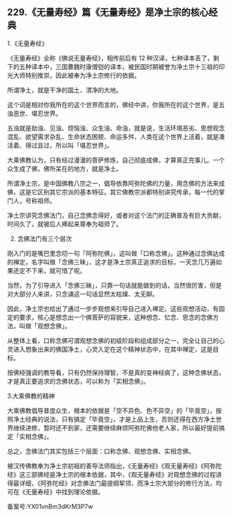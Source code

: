 ## 229.《无量寿经》篇《无量寿经》是净土宗的核心经典
1.《无量寿经》


《无量寿经》全称《佛说无量寿经》，相传前后有 12 种汉译，七种译本丢了，剩下的五种译本中，三国曹魏时康僧铠的译本，被民国时期被誉为净土宗十三祖的印光大师特别推崇，因此被奉为净土宗修行的依据。


所谓净土，就是干净的国土、清净的大地。


这个词是相对你我所在的这个世界而言的，佛经中讲，你我所在的这个世界，是五浊恶世、堪忍世界。


五浊就是劫浊、见浊、烦恼浊、众生浊、命浊，就是说，生活环境恶劣、思想观念混乱、欲望需求杂乱、生命状态困顿、命运多舛，人类在这个世界上活着，就是凑活着、得过且过，所以叫「堪忍世界」。


大乘佛教认为，只有经过漫漫的菩萨修炼，自己彻底成佛，才算真正完事儿。一个众生成了佛，佛所呆在的地方，就是净土。


所谓净土宗，是中国佛教八宗之一，倡导依靠阿弥陀佛的力量，用念佛的方法来成佛，这是它区别其它宗派的基本特征。其它佛教宗派都特别讲究传承，每一代的掌门人，号称祖师。


净土宗讲究念佛法门，自己念佛念得好，或者对这个法门的正确普及有巨大贡献，时间久了，就被后人捧起来尊奉为祖师了。


2. 念佛法门有三个层次


刚入门的是嘴巴里念叨一句「阿弥陀佛」，这叫做「口称念佛」。这种通过念佛达成的禅定，名字叫做「念佛三昧」，这才是净土宗真正追求的目标，一天念几万遍如果还定不下来，就可惜了呢。


当然，为了引导进入「念佛三昧」，只靠一句话就能做到的话，当然很厉害，但是对大部分人来讲，只念诵这一句话显然太枯燥、太无聊。


因此，净土宗也给出了通过一步步观想来引导自己进入禅定。这些观想活动，有固定的要求，核心是想念出一个佛菩萨的容貌来，这种想念、忆念、思念的念佛方法，叫做「观想念佛」。


从整体上看，口称念佛可谓观想念佛的初级阶段和组成部分之一，完全让自己的心灵进入想象出来的佛国净土，心灵入定在这个精神状态中，在其中禅定，这是目标。


按佛经强调的教导看，只有仍然保持理智，不是真的变神经病了，这种念佛状态，才是真正要追求的念佛状态，可以称为「实相念佛」。


3.大乘佛教的精神


大乘佛教倡导普度众生，根本的依据是「空不异色、色不异空」的「毕竟空」，按照净土经典的说法，只有搞定「毕竟空」，才是上品上生，否则还得在西方净土世界继续进修，暂时还不到家，还需要继续麻烦阿弥陀佛他老人家，所以最好提前搞定「实相念佛」。


总之，念佛法门其实包括三个层面：口称念佛、观想念佛、实相念佛。


被汉传佛教奉为净土宗初祖的善导法师指出，《无量寿经》《观无量寿经》《阿弥陀经》这三部佛经是净土宗的根本依据，其中，《观无量寿经》对观想念佛的过程讲得最详细，《阿弥陀经》对念佛法门最提纲挈领，而净土宗大部分的修行方法，均可在《无量寿经》中找到理论依据。


备案号:YX01vnBm3dKrM3P7w

